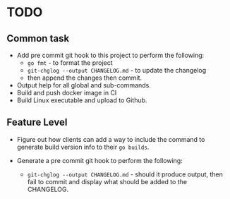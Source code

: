 # TODO

## Common task

* Add pre commit git hook to this project to perform the following:
    * `go fmt` - to format the project
    * `git-chglog --output CHANGELOG.md` - to update the changelog
    * then append the changes then commit.
* Output help for all global and sub-commands.
* Build and push docker image in CI
* Build Linux executable and upload to Github.

## Feature Level

* Figure out how clients can add a way to include the command to generate
  build version info to their `go builds`.

* Generate a pre commit git hook to perform the following:
  * `git-chglog --output CHANGELOG.md` - should it produce output, then fail to
    commit and display what should be added to the CHANGELOG.
